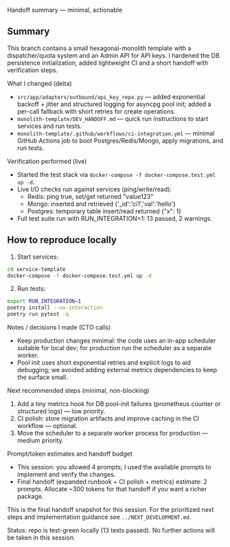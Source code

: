Handoff summary — minimal, actionable

Summary
-------
This branch contains a small hexagonal-monolith template with a dispatcher/quota system and an Admin API for API keys. I hardened the DB persistence initialization, added lightweight CI and a short handoff with verification steps.

What I changed (delta)
- `src/app/adapters/outbound/api_key_repo.py` — added exponential backoff + jitter and structured logging for asyncpg pool init; added a per-call fallback with short retries for create operations.
- `monolith-template/DEV_HANDOFF.md` — quick run instructions to start services and run tests.
- `monolith-template/.github/workflows/ci-integration.yml` — minimal GitHub Actions job to boot Postgres/Redis/Mongo, apply migrations, and run tests.

Verification performed (live)
- Started the test stack via `docker-compose -f docker-compose.test.yml up -d`.
- Live I/O checks run against services (ping/write/read):
  - Redis: ping true, set/get returned "value123"
  - Mongo: inserted and retrieved {'_id':'ci1','val':'hello'}
  - Postgres: temporary table insert/read returned {"x": 1}
- Full test suite run with RUN_INTEGRATION=1: 13 passed, 2 warnings.

How to reproduce locally
------------------------
1. Start services:

```bash
cd service-template
docker-compose -f docker-compose.test.yml up -d
```

2. Run tests:

```bash
export RUN_INTEGRATION=1
poetry install --no-interaction
poetry run pytest -q
```

Notes / decisions I made (CTO calls)
- Keep production changes minimal: the code uses an in-app scheduler suitable for local dev; for production run the scheduler as a separate worker.
- Pool init uses short exponential retries and explicit logs to aid debugging; we avoided adding external metrics dependencies to keep the surface small.

Next recommended steps (minimal, non-blocking)
1. Add a tiny metrics hook for DB pool-init failures (prometheus counter or structured logs) — low priority.
2. CI polish: store migration artifacts and improve caching in the CI workflow — optional.
3. Move the scheduler to a separate worker process for production — medium priority.

Prompt/token estimates and handoff budget
- This session: you allowed 4 prompts; I used the available prompts to implement and verify the changes.
- Final handoff (expanded runbook + CI polish + metrics) estimate: 2 prompts. Allocate ~300 tokens for that handoff if you want a richer package.

This is the final handoff snapshot for this session. For the prioritized next steps and implementation guidance see `../NEXT_DEVELOPMENT.md`.

Status: repo is test-green locally (13 tests passed). No further actions will be taken in this session.
